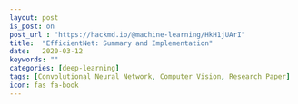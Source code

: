 ```yaml
---
layout: post
is_post: on
post_url : "https://hackmd.io/@machine-learning/HkH1jUArI"
title:  "EfficientNet: Summary and Implementation"
date:   2020-03-12
keywords: ""
categories: [deep-learning]
tags: [Convolutional Neural Network, Computer Vision, Research Paper]
icon: fas fa-book
---
```

